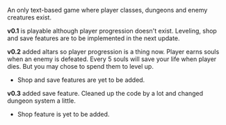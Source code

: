An only text-based game where player classes, dungeons and enemy creatures exist.

<b>v0.1</b> is playable although player progression doesn't exist. Leveling, shop and save features are to be implemented in the next update.

<b>v0.2</b> added altars so player progression is a thing now. Player earns souls when an enemy is defeated. Every 5 souls will save your life when player dies. But you may chose to spend them to level up. 
* Shop and save features are yet to be added.

<b>v0.3</b> added save feature. Cleaned up the code by a lot and changed dungeon system a little.
* Shop feature is yet to be added.
